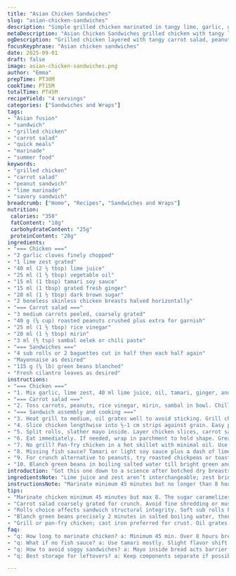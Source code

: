 ```yaml
---
title: "Asian Chicken Sandwiches"
slug: "asian-chicken-sandwiches"
description: "Simple grilled chicken marinated in tangy lime, garlic, ginger, and fish sauce. Crisp carrot salad with toasted peanuts, rice vinegar, mirin, and a hit of chili paste for warmth. Layered in crusty sub rolls with blanched green beans, fresh cilantro, and a smear of mayo. Balanced salty, sour, sweet, spicy notes. Cook chicken by feel and sight, marinade adds punch and tenderizes. Quick assembly, fresh textural contrast. No nuts? Swap peanuts with crunchy roasted chickpeas or toasted sesame seeds. Use tamari if fish sauce is missing. Brings smoky, zesty, fresh. Great for summer barbecues or fast weekday meals."
metaDescription: "Asian Chicken Sandwiches grilled chicken with tangy lime, carrot salad crunch, peanuts or chickpea swap, fresh herbs. Quick, smoky, layered, vibrant tastes."
ogDescription: "Grilled chicken layered with tangy carrot salad, peanuts or chickpea crunch, fresh herbs in crusty rolls. Bright, smoky, spicy flavors hit all notes fast."
focusKeyphrase: "Asian chicken sandwiches"
date: 2025-09-01
draft: false
image: asian-chicken-sandwiches.png
author: "Emma"
prepTime: PT30M
cookTime: PT15M
totalTime: PT45M
recipeYield: "4 servings"
categories: ["Sandwiches and Wraps"]
tags:
- "Asian fusion"
- "sandwich"
- "grilled chicken"
- "carrot salad"
- "quick meals"
- "marinade"
- "summer food"
keywords:
- "grilled chicken"
- "carrot salad"
- "peanut sandwich"
- "lime marinade"
- "savory sandwich"
breadcrumb: ["Home", "Recipes", "Sandwiches and Wraps"]
nutrition: 
 calories: "350"
 fatContent: "18g"
 carbohydrateContent: "25g"
 proteinContent: "28g"
ingredients:
- "=== Chicken ==="
- "2 garlic cloves finely chopped"
- "1 lime zest grated"
- "40 ml (2 ½ tbsp) lime juice"
- "25 ml (1 ½ tbsp) vegetable oil"
- "15 ml (1 tbsp) tamari soy sauce"
- "15 ml (1 tbsp) grated fresh ginger"
- "20 ml (1 ½ tbsp) dark brown sugar"
- "2 boneless skinless chicken breasts halved horizontally"
- "=== Carrot salad ==="
- "3 medium carrots peeled, coarsely grated"
- "40 g (¼ cup) roasted peanuts crushed plus extra for garnish"
- "25 ml (1 ½ tbsp) rice vinegar"
- "20 ml (1 ½ tbsp) mirin"
- "3 ml (½ tsp) sambal oelek or chili paste"
- "=== Sandwiches ==="
- "4 sub rolls or 2 baguettes cut in half then each half again"
- "Mayonnaise as desired"
- "115 g (¼ lb) green beans blanched"
- "Fresh cilantro leaves as desired"
instructions:
- "=== Chicken ==="
- "1. Mix garlic, lime zest, 40 ml lime juice, oil, tamari, ginger, and dark brown sugar in a glass dish or resealable bag. Add chicken, coat thoroughly. Covered, fridge 45 min to 8 hrs. Don't skip marinating or chicken stays bland and dry. The brown sugar caramelizes, so keep watch grilling."
- "=== Carrot salad ==="
- "2. Toss carrots, peanuts, rice vinegar, mirin, sambal in bowl. Chill while prepping chicken and sandwich. Crunch and acidity key here; tastes better cold."
- "=== Sandwich assembly and cooking ==="
- "3. Heat grill to medium, oil grates well to avoid sticking. Grill chicken about 6-8 min each side. Look for golden edges, juices clear, firm yet springy touch. Overcooked = dry. Residual heat finishes it. Rest 5 min tented."
- "4. Slice chicken lengthwise into ½-1 cm strips against grain. Easy pull-apart bites and tender fork bites."
- "5. Split rolls, slather mayo inside. Layer chicken slices, carrot salad—crunch is essential. Add blanched green beans for pops of vibrancy, handful peanuts, then cilantro leaves. Press sandwich gently but not mashed."
- "6. Eat immediately. If needed, wrap in parchment to hold shape. Great cold next day; flavors meld and sandwich gets juicier."
- "7. No grill? Pan-fry chicken in a hot skillet with minimal oil. Use cast iron for nice crust. Cook door open to avoid steaming."
- "8. Missing fish sauce? Tamari or light soy sauce plus a dash of lime compensates well. No mirin? Substitute with light honey and a splash of white wine vinegar or apple cider vinegar."
- "9. For crunch alternative to peanuts, try roasted chickpeas or toasted sesame seeds. Allergies are things."
- "10. Blanch green beans in boiling salted water till bright green and slightly tender but still crisp - 2 minutes usually, dunk in cold water to stop cooking instantly."
introduction: "Got this one down to a science after botched dry breasts and watery carrot slaw experiments. The lime juice punch means marinade’s not just for flavor but to tenderize; garlic and ginger get mellow after 45 minutes but don’t overdo or chicken texture gets weird. Brown sugar caramelizes right on grill so edges crisp, smells kill. Carrot salad crunchy-contrasty, hits sweet, tart, chili kick all at once. Tried peanuts swapped for cashews - too soft, no good. Blanched green beans add fresh snap, don’t skip. Mayonnaise binds sandwich but not too much or drown the zing. Wrap halves tight or sandwich turns flop. Flavors zing better rested 10 min but don’t wait too long or carrot soggy and bread mushy. Takes 45 mins total but active time’s brief. Grill or pan works. Watch chicken not to dry-out - resist poking too much. Real test on picky kids - here they dove right in."
ingredientsNote: "Lime juice and zest aren’t interchangeable; zest brings oils and brightness, juice bright acidity. Use fresh ginger, powdered is flat and harsh. Brown sugar better than white; adds molasses depth and caramel crust. Fish sauce is essential for umami, but tamari works fine here - final flavor shifts a bit but still tasty. Mirin is sweet rice wine vinegar; if no mirin, mix light honey plus a squeeze of vinegar or dry sherry. Peanuts add crunch and richness; swap for roasted chickpeas for nut allergy or toasted sesame seeds for warmth. Carrots shredded coarse for texture. Green beans bright color and fresh bite—flash blanch timed precisely or turn mushy and dull. Mayonnaise coats bread for moisture barrier so it doesn’t soak soggy. Bread choice vital; baguette too crusty can break sandwich, soft sub roll best generally. Cut chicken thin across grain; avoids strings."
instructionsNote: "Marinate minimum 45 minutes but no longer than 8 hours. Over marination breaks down texture too much; chicken can fall apart. Prepare carrot salad while marinade does its magic; chill to marry flavors. Grill chicken over medium, not high, to avoid burning sugar; look for golden edges and firm touch. Rest chicken under loose foil 5 minutes; juices redistribute, slicing easier. Slice thin strips against grain for tenderness and neat bites. Toasted peanut crunch the textural counterpoint to soft chicken and slaw. Spread mayo sparingly on bread for moisture barrier—not flavor bomb; controls sogginess. Blanch green beans in boiling salted water 2 min; shock in ice water to freeze color/crispness. Assemble just before eating to keep textures distinct. Pan-fry alternative: heat skillet, dry and oil chicken well; cook until golden crust forms; flip gently once. Don’t overcrowd pan or chicken steams. Throw sandwich halves in parchment or foil for handheld ease; moist but never mushy. Watch timing, yes, but final doneness judged by sight, feel, aroma—trust instincts over clock."
tips:
- "Marinate chicken minimum 45 minutes but max 8. The sugar caramelizes on grill—watch closely. Too long marinade = mushy texture. Use sensory cues; golden edges, smell sweet caramelizing, juice runs clear. Heat medium, not high or burn sugar quick. Rest chicken 5 min; juices settle, slice easier."
- "Carrot salad coarsely grated for crunch. Avoid fine shredding or mushy slaw. Peanuts add textural pop; swap with roasted chickpeas if allergies. Mirin sweet but subtle; if missing, mix honey plus white or apple cider vinegar. Sambal small dash. Chill salad while chicken cooks, flavors marry cold crispness."
- "Rolls choice affects sandwich structural integrity. Soft sub rolls hold moisture but risk sogginess if too much mayo; crusty baguette can break or crumble mid-bite. Slather mayo sparingly inside bread acts as moisture barrier; stops bread soaking but don’t drown the zing from marinade or salad."
- "Blanch green beans precisely 2 minutes in salted boiling water, then shock in ice water immediately. Keeps vibrant green and snap. Overblanch = dull color, mushy texture. Beans add vibrant bite contrast to tender chicken and crunchy salad. Assemble sandwiches just before eating; prevents soggy layers."
- "Grill or pan-fry chicken; cast iron preferred for crust. Oil grates or pan well to prevent sticking. Don’t overcrowd pan or grill, chicken steams not sears. Cook 6-8 min per side, feel for firm but springy touch, juices run clear. Final doneness by sight, smell caramel crust, texture touch."
faq:
- "q: How long to marinate chicken? a: Minimum 45 min. Over 8 hours breaks protein down too much—textural mush. Marinate cold fridge, flavors build slowly. Not skipping saves dryness but careful grabbing sweet, ferment stage starts after long."
- "q: What if no fish sauce? a: Use tamari mostly. Slight flavor shift but keeps salty umami. Add lime juice dash to keep fresh tang. Soy sauce sometimes too dark. Can mix light honey with vinegar if replacing mirin. Sambal or chili paste adds needed heat punch."
- "q: How to avoid soggy sandwiches? a: Mayo inside bread acts barrier, use sparingly. Assemble close to serving time. Blanched beans shouldn’t be wet; shake off water well. Crunchy carrot salad shredded coarse keeps salad water content low. Wrap in parchment if holding but don't store long assembled."
- "q: Best storage for leftovers? a: Keep components separate if possible. Chicken stored cool, carrot salad cold in sealed container. Roll or bread wrapped in paper towel inside tight bag to control moisture. Reheat chicken gently or eat cold. Next day taste melds but bread can soften; toast if needed."

---
```

